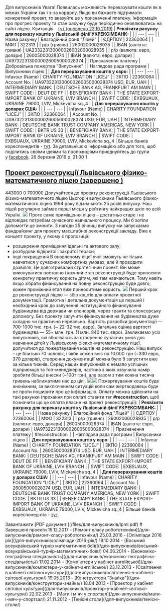 
Для випускників
Увага! Появилась можливість переказувати кошти як в межах України так і з-за кордону.
Якщо ви бажаєте підтримати конкретний проект, то вказуйте це у призначенні платежу. Інформація про прогрес проекту та стан рахунку буде періодично оновлюватись на сайті ліцею.
Квитанція - [тут (оновлено 23.10.2019)](/files/для-випускників/квитація-добровільна-пожертва-випускник.xls)
| **Реквізити рахунку для переказу коштів у Львівській філії УКРЕКСІМБАНК:** |                                  |
| --- | --- |
|                               Назва рахунку                                |     Благодійний фонд "Ліцей"     |
|                                   ЄДРПОУ                                   |             22360064             |
|                                    МФО                                     |              322313              |
|                                р/р (гривня)                                |          26002000028935          |
|                           IBAN (валюта: гривня)                            |  UA233223130000026002000028935   |
|                         р/р (валюта: евро, долари)                         |          26005000028374          |
|                        IBAN (валюта: евро, долари)                         |  UA973223130000026005000028374   |
|                            Призначення платежу                             | Добровільна пожертва "Випускник" |
|                          Наглядова рада програми                           |         Випускники ліцею         |
| **Для перерахування коштів у євро:** |                                                      |
| --- | --- |
|           Infavour (Name)            |              CHARITY FOUNDATION “LICEJ”              |
|                 ЗКПО                 |                       22360064                       |
|             Account No.              |     UA973223130000026005000028374 USD, EUR, UAH      |
|          INTERMEDIARY BANK:          |         DEUTSCHE BANK AG, FRANKFURT AM MAIN          |
|             SWIFT CODE:              |                      DEUT DE FF                      |
|          BENEFICIARY BANK:           | THE STATE EXPORT-IMPORT BANK OF UKRAINE, LVIV BRANCH |
|             SWIFT CODE:              |   EXBSUAUX, UKRAINE 79000, LVIV, Mickevicha sq.,4    |
| **Для перерахування коштів у доларах США:** |                                                      |
| --- | --- |
|               Infavour (Name)               |              CHARITY FOUNDATION “LICEJ”              |
|                    ЗКПО                     |                       22360064                       |
|                 Account No.                 |     UA973223130000026005000028374 USD, EUR, UAH      |
|             INTERMEDIARY BANK:              |    DEUTSCHE BANK TRUST COMPANY AMERICAS, NEW YORK    |
|                 SWIFT CODE:                 |                      BKTR US 33                      |
|              BENEFICIARY BANK:              | THE STATE EXPORT-IMPORT BANK OF UKRAINE, LVIV BRANCH |
|                 SWIFT CODE:                 |   EXBSUAUX, UKRAINE 79000, LVIV, Mickevicha sq.,4    |
Більше банків кореспонеднтів - [тут](/files/для-випускників/банки-кореспонденти-5601.docx).
За детальнішою інформацією або для того, щоб поділитись своїми ідеями та пропозиціями приєднуйтесь до групи у [facebook](http://www.facebook.com/groups/426478430768968/).
26 березня 2016 р. 21:00
1
## [Проект реконструкції Львівського фізико-математичного ліцею (завершено )](/для-випускників/проект-реконструкції-львівського-фізико-математичного-ліцею/)
443000
0
700000
Долучайтеся до проекту реконструкції Львівського фізико-математичного ліцею
Цьогоріч випускники Львівського фізико-математичного ліцею 1994 року відзначають 25 років випуску.
Наш ліцей регулярно займає перші місця у рейтингу найкращих шкіл по всій Україні.
![](/images/для-випускників/1_photo-3.jpg)
Проте саме приміщення ліцею – достатньо старе і не відповідає потребам сучасного навчального процесу. Ми б хотіли допомогти це змінити.
З нагоди 25 річниці випуску ми запускаємо фандрайзинг для проекту масштабної реконструкції закладу.
Вже є концепт проекту, у якому є пропозиції:
- розширення приміщення їдальні та актового залу;
- розбудови відкритої і закритої тераси;
- інші покращення
В оновленому ліцеї учні зможуть не тільки навчатися у сучасних комфортних умовах, але й проводити дозвілля.
Це довготривалий стратегічний проект. Він може виконуватися поетапно і кожний етап реконструкції буде приносити конкретну практичну користь дітям, які там навчаються. Тому навіть якщо зібрати фінансування на повну реконструкцію буде довго, кожен проміжний етап вже приноситиме користь.
![](/images/для-випускників/1_photo-5.jpg)
Перший крок до реконструкції ліцею — збір коштів для оплати проектної документації.
Грамотна і детальна документація це перший і необхідний крок до залучення інституційного фінансування будівництва від держави чи спонсорів, через гранти та спонсорську допомогу.
Без проекту залучити фінансування на будівництва дуже складно чи практично нереально.
Вартість розробки документації — 700-1000 тис. грн. (~ 22-32 тис. євро).
Загальна оцінка вартості будівництва — 55+ млн. грн. (1 млн. 840 тис. євро).
Закликаємо усіх випускників, які вболівають за створення сучасних умов для навчання дітей у Львівському фізико-математичному ліцеї, долучитися до пожертвування коштів на реконструкцію.
Наш випуск – це близько 70 чоловік, і якби кожен вніс по 10.000 грн (=330 евро, 370 доларів), створення документації можна було б запустити вже за кілька тижнів.
Серед наших випускників є немало успішних підприємців та топ-менеджерів, частина з яких озвучила намір зробити більші внески (~100т грн), але разом з тим кожна тисяча гривень
наближатиме нас до цілі.
![](/images/для-випускників/2_photo-13.jpg)![](/images/для-випускників/1_photo-7.jpg)
Пожертвування коштів буде анонімним, за виключенням ситуацій коли сам жертводавець буде не проти поширити про це інформацію.
Оплату можна здійснити на такі рахунки (прохання при оплаті ставити тег **#reconstruction**, щоб позначити що це оплата власне на проект реконструкції):
| **Реквізити рахунку для переказу коштів у Львівській філії УКРЕКСІМБАНК:** |                              |
| --- | --- |
|                               Назва рахунку                                |   Благодійний фонд "Ліцей"   |
|                                   ЄДРПОУ                                   |           22360064           |
|                                    МФО                                     |            322313            |
|                                р/р (гривня)                                |        26002000028935        |
|                         р/р (валюта: евро, долари)                         |        26005000028374        |
|                        IBAN (валюта: евро, долари)                         | UA97322313000026005000028374 |
|                            Призначення платежу                             |       #reconstruction        |
|                          Наглядова рада програми                           |       Випускники ліцею       |
| **Для перерахування коштів у євро:** |                                                      |
| --- | --- |
|           Infavour (Name)            |              CHARITY FOUNDATION “LICEJ”              |
|                 ЗКПО                 |                       22360064                       |
|             Account No.              |             26005000028374 USD, EUR, UAH             |
|          INTERMEDIARY BANK:          |         DEUTSCHE BANK AG, FRANKFURT AM MAIN          |
|             SWIFT CODE:              |                      DEUT DE FF                      |
|          BENEFICIARY BANK:           | THE STATE EXPORT-IMPORT BANK OF UKRAINE, LVIV BRANCH |
|             SWIFT CODE:              |   EXBSUAUX, UKRAINE 79000, LVIV, Mickevicha sq.,4    |
| **Для перерахування коштів у доларах США:** |                                                      |
| --- | --- |
|               Infavour (Name)               |              CHARITY FOUNDATION “LICEJ”              |
|                    ЗКПО                     |                       22360064                       |
|                 Account No.                 |             26005000028374 USD, EUR, UAH             |
|             INTERMEDIARY BANK:              |    DEUTSCHE BANK TRUST COMPANY AMERICAS, NEW YORK    |
|                 SWIFT CODE:                 |                      BKTR US 33                      |
|              BENEFICIARY BANK:              | THE STATE EXPORT-IMPORT BANK OF UKRAINE, LVIV BRANCH |
|                 SWIFT CODE:                 |   EXBSUAUX, UKRAINE 79000, LVIV, Mickevicha sq.,4    |
Більше банків кореспонеднтів - [тут](/files/для-випускників/%D0%B1%D0%B0%D0%BD%D0%BA%D0%B8-%D0%BA%D0%BE%D1%80%D0%B5%D1%81%D0%BF%D0%BE%D0%BD%D0%B4%D0%B5%D0%BD%D1%82%D0%B8-5601.docx).
<object width="100%" height="700px" data="/files/для-випускників/lpml.pdf" type="application/pdf" internalinstanceid="7">
Завантажити [PDF документ.](/files/для-випускників/lpml.pdf)
</object>
<!--h1>Майбутні проекти</h1-->
# Завершені проекти
15.12.2017 - [Ремонт класу робототехніки](/для-випускників/ремонт-класу-робототехніки/)
25.03.2016 - [Олімпіади 2016 рік](/для-випускників/олімпіади-2016-рік/)
19.10.2014 - [Восьмий всеукраїнський турнір математичних боїв](/для-випускників/восьмий-всеукраїнський-турнір-математичних-боїв/)
04.06.2014 - [Економіко-географічна спеціальність](/для-випускників/економіко-географічна-спеціальність/)
17.02.2014 - [Комп&#39;ютери у кабінет англійської](/для-випускників/компютери-у-кабінет-англійської/)
23.12.2013 - [Освітлення в кабінеті світової культури](/для-випускників/освітлення-в-кабінеті-світової-культури/)
19.05.2013 - [Конструктори &quot;Знайка&quot;](/для-випускників/конструктори-знайка/)
18.04.2013 - [Проектор у кабінет світової культури](/для-випускників/проектор-у-кабінет-світової-культури/)
22.02.2013 - [Мати і м&#39;яч у спортзал](/для-випускників/мати-і-мяч-у-спортзал/)
21.11.2012 - [Тенісні столи](/для-випускників/тенісні-столи/)
       